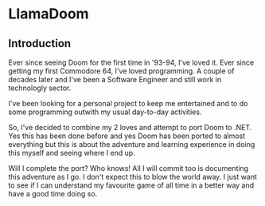 # LlamaDoom

## Introduction
Ever since seeing Doom for the first time in '93-94, I've loved it. Ever since getting my first Commodore 64, I've loved programming. A couple of decades later and I've been a Software Engineer and still work in technologly sector.

I've been looking for a personal project to keep me entertained and to do some programming outwith my usual day-to-day activities.

So, I've decided to combine my 2 loves and attempt to port Doom to .NET. Yes this has been done before and yes Doom has been ported to almost everything but this is about the adventure and learning experience in doing this myself and seeing where I end up.

Will I complete the port? Who knows! All I will commit too is documenting this adventure as I go. I don't expect this to blow the world away. I just want to see if I can understand my favourite game of all time in a better way and have a good time doing so.